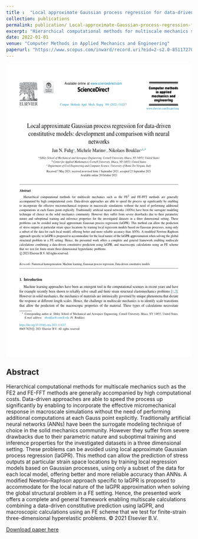 ```yaml
---
title :  "Local approximate Gaussian process regression for data-driven constitutive models: development and comparison with neural networks"
collection: publications 
permalink: publication/ Local-approximate-Gaussian-process-regression-for-data-driven-constitutive-models-development-and-comparison-with-neural-networks
excerpt: "Hierarchical computational methods for multiscale mechanics such as the FE2 and FE-FFT methods are generally accompanied by high computational costs. Data-driven approaches are able to speed the process up significantly by enabling to incorporate the effective micromechanical response in macroscale simulations without the need of performing additional computations at each Gauss point explicitly. Traditionally artificial neural networks (ANNs) have been the surrogate modeling technique of choice in the solid mechanics community. However they suffer from severe drawbacks due to their parametric nature and suboptimal training and inference properties for the investigated datasets in a three dimensional setting. These problems can be avoided using local approximate Gaussian process regression (laGPR). This method can allow the prediction of stress outputs at particular strain space locations by training local regression models based on Gaussian processes, using only a subset of the data for each local model, offering better and more reliable accuracy than ANNs. A modified Newton–Raphson approach specific to laGPR is proposed to accommodate for the local nature of the laGPR approximation when solving the global structural problem in a FE setting. Hence, the presented work offers a complete and general framework enabling multiscale calculations combining a data-driven constitutive prediction using laGPR, and macroscopic calculations using an FE scheme that we test for finite-strain three-dimensional hyperelastic problems. © 2021 Elsevier B.V."
date: 2022-01-01
venue: "Computer Methods in Applied Mechanics and Engineering"
paperurl: "https://www.scopus.com/inward/record.uri?eid=2-s2.0-85117270089&doi=10.1016%2fj.cma.2021.114217&partnerID=40&md5=e85d8fed28e9c0b4afc2be963805f42d"
---
```

 
<p align="center">
<img align="middle" src="./../images/paperImage8.png" alt="Overview" width="596" height="794" />
</p> 
 
## Abstract 
Hierarchical computational methods for multiscale mechanics such as the FE2 and FE-FFT methods are generally accompanied by high computational costs. Data-driven approaches are able to speed the process up significantly by enabling to incorporate the effective micromechanical response in macroscale simulations without the need of performing additional computations at each Gauss point explicitly. Traditionally artificial neural networks (ANNs) have been the surrogate modeling technique of choice in the solid mechanics community. However they suffer from severe drawbacks due to their parametric nature and suboptimal training and inference properties for the investigated datasets in a three dimensional setting. These problems can be avoided using local approximate Gaussian process regression (laGPR). This method can allow the prediction of stress outputs at particular strain space locations by training local regression models based on Gaussian processes, using only a subset of the data for each local model, offering better and more reliable accuracy than ANNs. A modified Newton–Raphson approach specific to laGPR is proposed to accommodate for the local nature of the laGPR approximation when solving the global structural problem in a FE setting. Hence, the presented work offers a complete and general framework enabling multiscale calculations combining a data-driven constitutive prediction using laGPR, and macroscopic calculations using an FE scheme that we test for finite-strain three-dimensional hyperelastic problems. © 2021 Elsevier B.V.
 
[Download paper here](https://www.scopus.com/inward/record.uri?eid=2-s2.0-85117270089&doi=10.1016%2fj.cma.2021.114217&partnerID=40&md5=e85d8fed28e9c0b4afc2be963805f42d)